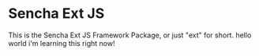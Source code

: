 # Sencha Ext JS

This is the Sencha Ext JS Framework Package, or just "ext" for short.
hello world i'm learning this right now!
